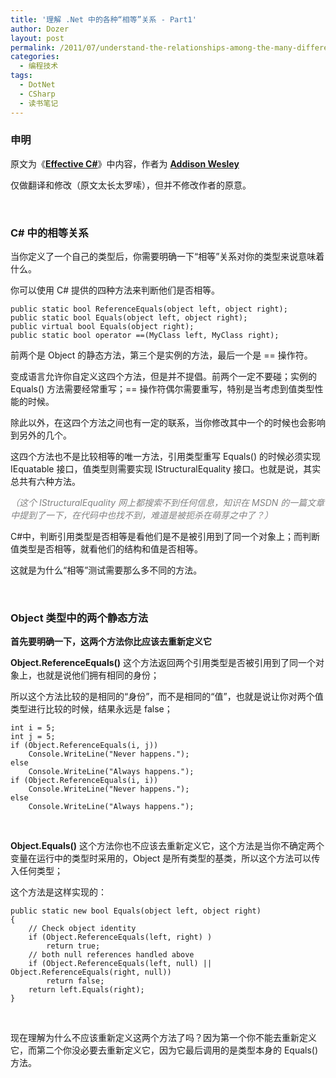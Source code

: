 ```yaml
---
title: '理解 .Net 中的各种“相等”关系 - Part1'
author: Dozer
layout: post
permalink: /2011/07/understand-the-relationships-among-the-many-different-concepts-of-equality-part1/
categories:
  - 编程技术
tags:
  - DotNet
  - CSharp
  - 读书笔记
---
```


### 申明

原文为《<a href="http://books.google.com/books?id=6qkSQQAACAAJ" target="_blank"><strong>Effective C#</strong></a>》中内容，作者为 <a href="http://www.google.com/search?q=Addison+Wesley" target="_blank"><strong>Addison Wesley</strong></a>

仅做翻译和修改（原文太长太罗嗦），但并不修改作者的原意。

&nbsp;

### C# 中的相等关系

当你定义了一个自己的类型后，你需要明确一下“相等”关系对你的类型来说意味着什么。

你可以使用 C# 提供的四种方法来判断他们是否相等。

    public static bool ReferenceEquals(object left, object right);
    public static bool Equals(object left, object right);
    public virtual bool Equals(object right);
    public static bool operator ==(MyClass left, MyClass right);

前两个是 Object 的静态方法，第三个是实例的方法，最后一个是 == 操作符。

变成语言允许你自定义这四个方法，但是并不提倡。前两个一定不要碰；实例的 Equals() 方法需要经常重写；== 操作符偶尔需要重写，特别是当考虑到值类型性能的时候。

除此以外，在这四个方法之间也有一定的联系，当你修改其中一个的时候也会影响到另外的几个。

<!--more-->

这四个方法也不是比较相等的唯一方法，引用类型重写 Equals() 的时候必须实现 IEquatable<T> 接口，值类型则需要实现 IStructuralEquality 接口。也就是说，其实总共有六种方法。

*<span style="color: #808080;">（这个 IStructuralEquality 网上都搜索不到任何信息，知识在 MSDN 的一篇文章中提到了一下，在代码中也找不到，难道是被扼杀在萌芽之中了？）</span>*

C#中，判断引用类型是否相等是看他们是不是被引用到了同一个对象上；而判断值类型是否相等，就看他们的结构和值是否相等。

这就是为什么“相等”测试需要那么多不同的方法。

&nbsp;

### Object 类型中的两个静态方法

**首先要明确一下，这两个方法你比应该去重新定义它**

**Object.ReferenceEquals()** 这个方法返回两个引用类型是否被引用到了同一个对象上，也就是说他们拥有相同的身份；

所以这个方法比较的是相同的“身份”，而不是相同的“值”，也就是说让你对两个值类型进行比较的时候，结果永远是 false；

    int i = 5;
    int j = 5;
    if (Object.ReferenceEquals(i, j))
    	Console.WriteLine("Never happens.");
    else
    	Console.WriteLine("Always happens.");
    if (Object.ReferenceEquals(i, i))
    	Console.WriteLine("Never happens.");
    else
    	Console.WriteLine("Always happens.");

&nbsp;

**Object.Equals()** 这个方法你也不应该去重新定义它，这个方法是当你不确定两个变量在运行中的类型时采用的，Object 是所有类型的基类，所以这个方法可以传入任何类型；

这个方法是这样实现的：

    public static new bool Equals(object left, object right)
    {
    	// Check object identity
    	if (Object.ReferenceEquals(left, right) )
    		return true;
    	// both null references handled above
    	if (Object.ReferenceEquals(left, null) || Object.ReferenceEquals(right, null))
    		return false;
    	return left.Equals(right);
    }

&nbsp;

现在理解为什么不应该重新定义这两个方法了吗？因为第一个你不能去重新定义它，而第二个你没必要去重新定义它，因为它最后调用的是类型本身的 Equals() 方法。
